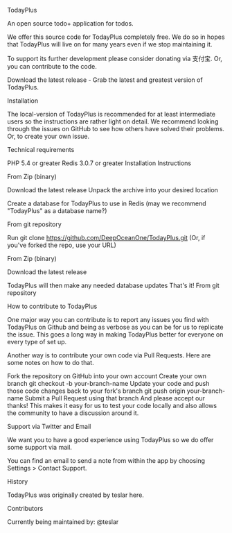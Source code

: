 TodayPlus

An open source todo+ application for todos.

We offer this source code for TodayPlus completely free. We do so in hopes that TodayPlus will live on for many years even if we stop maintaining it.

To support its further development please consider donating via 支付宝. Or, you can contribute to the code.

Download the latest release - Grab the latest and greatest version of TodayPlus.

Installation

The local-version of TodayPlus is recommended for at least intermediate users so the instructions are rather light on detail. We recommend looking through the issues on GitHub to see how others have solved their problems. Or, to create your own issue.

Technical requirements

PHP 5.4 or greater
Redis 3.0.7 or greater
Installation Instructions

From Zip (binary)

Download the latest release
Unpack the archive into your desired location

Create a database for TodayPlus to use in Redis (may we recommend "TodayPlus" as a database name?)


From git repository

Run git clone https://github.com/DeepOceanOne/TodayPlus.git (Or, if you've forked the repo, use your URL)



From Zip (binary)

Download the latest release

TodayPlus will then make any needed database updates
That's it!
From git repository



How to contribute to TodayPlus

One major way you can contribute is to report any issues you find with TodayPlus on Github and being as verbose as you can be for us to replicate the issue. This goes a long way in making TodayPlus better for everyone on every type of set up.

Another way is to contribute your own code via Pull Requests. Here are some notes on how to do that.

Fork the repository on GitHub into your own account
Create your own branch git checkout -b your-branch-name
Update your code and push those code changes back to your fork's branch git push origin your-branch-name
Submit a Pull Request using that branch
And please accept our thanks!
This makes it easy for us to test your code locally and also allows the community to have a discussion around it.



Support via Twitter and Email

We want you to have a good experience using TodayPlus so we do offer some support via mail.

You can find an email to send a note from within the app by choosing Settings > Contact Support.

History

TodayPlus was originally created by teslar here. 


Contributors

Currently being maintained by: @teslar 

